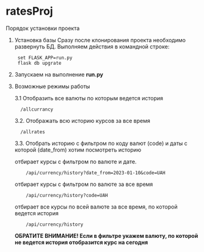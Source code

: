 # ratesProj

Порядок установки проекта 
1. Установка базы 
   Сразу после клонирования проекта необходимо развернуть БД. Выполняем действия в командной строке:
 
		set FLASK_APP=run.py
		flask db upgrate

 2. Запускаем на выполнение **run.py**
 3. Возможные режимы работы
 
	3.1 Отобразить все валюты по которым ведется история 
   
	      /allcurrancy
         
	3.2. Отображать всю историю курсов за все время
   
	      /allrates
   
	3.3. Отобрать историю с фильтром по коду валют (code) и даты с которой (date_from) хотим посмотреть историю
   
	отбирает курсы с фильтром по валюте и дате. 
	
			/api/currency/history?date_from=2023-01-10&code=UAH
      
	отбирает курсы с фильтром по валюте за все время
	
			/api/currency/history?code=UAH
      
	отбирает все курсы по всей валюте за все время, по которой ведется история      		
    
			/api/currency/history
      
            
      **ОБРАТИТЕ ВНИМАНИЕ! Если в фильтре укажем валюту, по которой не ведется история отобразится курс на сегодня**
      
      

